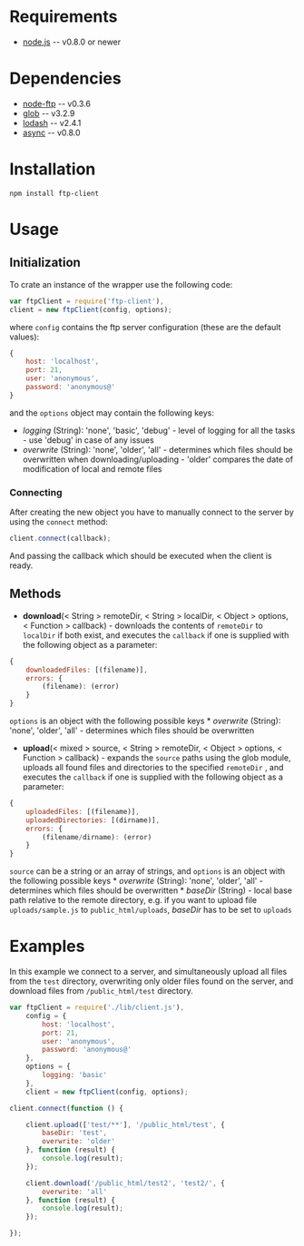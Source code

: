 # Requirements

* [node.js](http://nodejs.org/) -- v0.8.0 or newer


# Dependencies

* [node-ftp](https://github.com/mscdex/node-ftp) -- v0.3.6
* [glob](https://github.com/isaacs/node-glob) -- v3.2.9
* [lodash](https://github.com/lodash/lodash-node) -- v2.4.1
* [async](https://github.com/caolan/async) -- v0.8.0

# Installation

    npm install ftp-client

# Usage

## Initialization
To crate an instance of the wrapper use the following code:

```javascript
var ftpClient = require('ftp-client'),
client = new ftpClient(config, options);
```

where `config` contains the ftp server configuration (these are the default values):
```javascript
{
    host: 'localhost',
    port: 21,
    user: 'anonymous',
    password: 'anonymous@'
}
```

and the `options` object may contain the following keys:

* *logging* (String): 'none', 'basic', 'debug' - level of logging for all the tasks - use 'debug' in case of any issues
* *overwrite* (String): 'none', 'older', 'all' - determines which files should be overwritten when downloading/uploading - 'older' compares the date of modification of local and remote files

### Connecting
After creating the new object you have to manually connect to the server by using the `connect` method:
```javascript
client.connect(callback);
```
And passing the callback which should be executed when the client is ready.

## Methods
* **download**(< String > remoteDir, < String > localDir, < Object > options, < Function > callback) - downloads the contents
of `remoteDir` to `localDir` if both exist, and executes the `callback` if one is supplied with the following object as a parameter:
```javascript
{
    downloadedFiles: [(filename)],
    errors: {
        (filename): (error)
    }
}
```
`options` is an object with the following possible keys
    * *overwrite* (String): 'none', 'older', 'all' - determines which files should be overwritten

* **upload**(< mixed > source, < String > remoteDir, < Object > options, < Function > callback) - expands the `source` paths
using the glob module, uploads all found files and directories to the specified `remoteDir` , and executes the `callback`
if one is supplied with the following object as a parameter:
```javascript
{
    uploadedFiles: [(filename)],
    uploadedDirectories: [(dirname)],
    errors: {
        (filename/dirname): (error)
    }
}
```
`source` can be a string or an array of strings, and
`options` is an object with the following possible keys
    * *overwrite* (String): 'none', 'older', 'all' - determines which files should be overwritten
    * *baseDir* (String) - local base path relative to the remote directory, e.g. if you want to upload file
    `uploads/sample.js` to `public_html/uploads`, *baseDir* has to be set to `uploads`

# Examples
In this example we connect to a server, and simultaneously upload all files from the `test` directory, overwriting only
older files found on the server, and download files from `/public_html/test` directory.

```javascript
var ftpClient = require('./lib/client.js'),
    config = {
        host: 'localhost',
        port: 21,
        user: 'anonymous',
        password: 'anonymous@'
    },
    options = {
        logging: 'basic'
    },
    client = new ftpClient(config, options);

client.connect(function () {

    client.upload(['test/**'], '/public_html/test', {
        baseDir: 'test',
        overwrite: 'older'
    }, function (result) {
        console.log(result);
    });

    client.download('/public_html/test2', 'test2/', {
        overwrite: 'all'
    }, function (result) {
        console.log(result);
    });

});
```